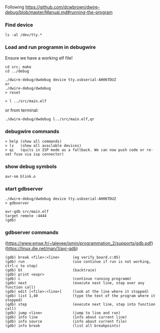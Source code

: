 Following https://github.com/dcwbrown/dwire-debug/blob/master/Manual.md#running-the-program

### Find device
```
ls -al /dev/tty.*
```

### Load and run programm in debugwire
Ensure we have a working elf file!

```
cd src; make
cd ../debug

./dwire-debug/dwdebug device tty.usbserial-AH06TDUZ
or
./dwire-debug/dwdebug
> reset

> l ../src/main.elf
```

or from terminal:
```
./dwire-debug/dwdebug l../src/main.elf,qr
```

### debugwire commands
```
> help (show all commands)
> ls   (show all available devices)
> qi   (quits in ISP mode as a fallback. We can now push code or re-set fuse via isp connector)
```

### show debug symbols
```
avr-nm blink.o
```

### start gdbserver
```
./dwire-debug/dwdebug device tty.usbserial-AH06TDUZ
> gdbserver

avr-gdb src/main.elf
target remote :4444
(gdb)
```

### gdbserver commands
(https://www.emse.fr/~lalevee/ismin/programmation_2/supports/gdb.pdf)
(https://linux.die.net/man/1/avr-gdb)

```
(gdb) break <file>:<line>      (eg verify_board.c:85)
(gdb) run                      (use continue if run is not working, ctrl-c to stop)
(gdb) bt                       (backtrace)
(gdb) print <expr>
(gdb) c                        (continue running programm)
(gdb) next                     (execute next line, step over any function call)
(gdb) edit [<file>:<line>]     (look at the line where it stopped)
(gdb) list 1,40                (type the text of the program where it stopped)
(gdb) step                     (execute next line, step into function call)
(gdb) jump <line>              (jump to line and run)
(gdb) info line                (info about current line)
(gdb) info source              (info about current file)
(gdb) info break               (list all breakpoints)
